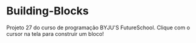 # Building-Blocks
Projeto 27 do curso de programação BYJU'S FutureSchool.
Clique com o cursor na tela para construir um bloco!
